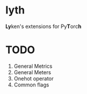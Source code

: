 # lyth
**Ly**ken's extensions for Py**T**orc**h**

# TODO
1. General Metrics
2. General Meters
3. Onehot operator
4. Common flags